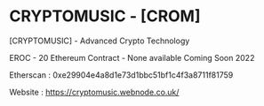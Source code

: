 # CRYPTOMUSIC - [CROM] 

[CRYPTOMUSIC] - Advanced Crypto Technology

EROC - 20 Ethereum Contract - None available Coming Soon 2022


Etherscan : 0xe29904e4a8d1e73d1bbc51bf1c4f3a8711f81759



Website : https://cryptomusic.webnode.co.uk/
